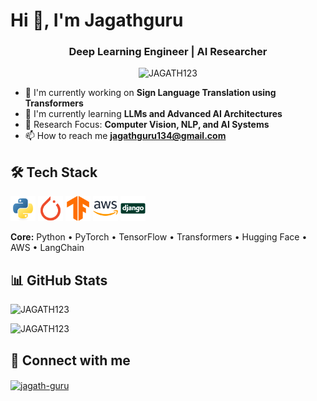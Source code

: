 # Hi 👋, I'm Jagathguru

<h3 align="center">Deep Learning Engineer | AI Researcher</h3>

<p align="center">
  <img src="https://komarev.com/ghpvc/?username=JAGATH123&label=Profile%20views&color=0e75b6&style=flat" alt="JAGATH123" />
</p>

- 🔭 I'm currently working on **Sign Language Translation using Transformers**
- 🌱 I'm currently learning **LLMs and Advanced AI Architectures**
- 🎯 Research Focus: **Computer Vision, NLP, and AI Systems**
- 📫 How to reach me **jagathguru134@gmail.com**

## 🛠️ Tech Stack

<p align="left">
  <img src="https://raw.githubusercontent.com/devicons/devicon/master/icons/python/python-original.svg" alt="python" width="40" height="40"/>
  <img src="https://raw.githubusercontent.com/devicons/devicon/master/icons/pytorch/pytorch-original.svg" alt="pytorch" width="40" height="40"/>
  <img src="https://raw.githubusercontent.com/devicons/devicon/master/icons/tensorflow/tensorflow-original.svg" alt="tensorflow" width="40" height="40"/>
  <img src="https://raw.githubusercontent.com/devicons/devicon/master/icons/amazonwebservices/amazonwebservices-original-wordmark.svg" alt="aws" width="40" height="40"/>
  <img src="https://raw.githubusercontent.com/devicons/devicon/master/icons/django/django-original.svg" alt="django" width="40" height="40"/>
</p>

**Core:** Python • PyTorch • TensorFlow • Transformers • Hugging Face • AWS • LangChain

## 📊 GitHub Stats

<p align="left">
  <img src="https://github-readme-stats.vercel.app/api/top-langs?username=JAGATH123&show_icons=true&locale=en&layout=compact" alt="JAGATH123" />
</p>

<p>
  <img src="https://github-readme-stats.vercel.app/api?username=JAGATH123&show_icons=true&locale=en" alt="JAGATH123" />
</p>

## 🤝 Connect with me

<p align="left">
<a href="https://linkedin.com/in/Jagath-Guru" target="blank"><img align="center" src="https://raw.githubusercontent.com/rahuldkjain/github-profile-readme-generator/master/src/images/icons/Social/linked-in-alt.svg" alt="jagath-guru" height="30" width="40" /></a>
</p>
